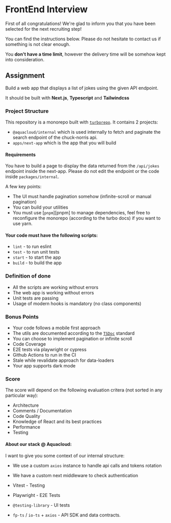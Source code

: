 # FrontEnd Interview

First of all congratulations!
We're glad to inform you that you have been selected for the next recruiting step!

You can find the instructions below.
Please do not hesitate to contact us if something is not clear enough.

You **don't have a time limit**, however the delivery time will be somehow kept into consideration.

## Assignment

Build a web app that displays a list of jokes using the given API endpoint.

It should be built with **Next.js**, **Typescript** and **Tailwindcss**

### Project Structure

This repository is a monorepo built with [`turborepo`][turborepo].
It contains 2 projects:

- `@aquacloud/internal` which is used internally to fetch and paginate the search endpoint of the chuck-norris api.
- `apps/next-app` which is the app that you will build

#### Requirements

You have to build a page to display the data returned from the `/api/jokes` endpoint inside the next-app.
Please do not edit the endpoint or the code inside `packages/internal`.

A few key points:

- The UI must handle pagination somehow (infinite-scroll or manual pagination)
- You can build your utilities
- You must use [`pnpm`][pnpm] to manage dependencies, feel free to reconfigure the monorepo (according to the turbo docs) if you want to use yarn.

#### Your code must have the following scripts:

- `lint` - to run eslint
- `test` - to run unit tests
- `start` - to start the app
- `build` - to build the app

### Definition of done

- All the scripts are working without errors
- The web app is working without errors
- Unit tests are passing
- Usage of modern hooks is mandatory (no class components)

### Bonus Points

- Your code follows a mobile first approach
- The utils are documented according to the [`TSDoc`][tsdoc] standard
- You can choose to implement pagination or infinite scroll
- Code Coverage
- E2E tests via playwright or cypress
- Github Actions to run in the CI
- Stale while revalidate approach for data-loaders
- Your app supports dark mode

### Score

The score will depend on the following evaluation critera (not sorted in any particular way):

- Architecture
- Comments / Documentation
- Code Quality
- Knowledge of React and its best practices
- Performance
- Testing

#### About our stack @ Aquacloud:

I want to give you some context of our internal structure:

- We use a custom `axios` instance to handle api calls and tokens rotation
- We have a custom next middleware to check authentication

- Vitest - Testing
- Playwright - E2E Tests
- `@testing-library` - UI tests
- `fp-ts` / `io-ts` + `axios` - API SDK and data contracts.

[tsdoc]: https://tsdoc.org
[turborepo]: https://turbo.build/repo
